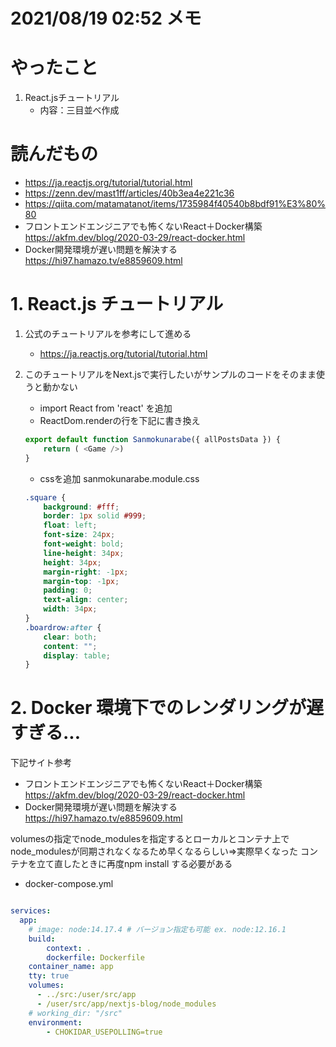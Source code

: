 # 2021/08/19 02:52 メモ

# やったこと
1. React.jsチュートリアル
    * 内容：三目並べ作成

# 読んだもの
* https://ja.reactjs.org/tutorial/tutorial.html
* https://zenn.dev/mast1ff/articles/40b3ea4e221c36
* https://qiita.com/matamatanot/items/1735984f40540b8bdf91%E3%80%80
* フロントエンドエンジニアでも怖くないReact＋Docker構築 https://akfm.dev/blog/2020-03-29/react-docker.html
* Docker開発環境が遅い問題を解決する https://hi97.hamazo.tv/e8859609.html

# 1. React.js チュートリアル
1. 公式のチュートリアルを参考にして進める
    * https://ja.reactjs.org/tutorial/tutorial.html
2. このチュートリアルをNext.jsで実行したいがサンプルのコードをそのまま使うと動かない
    * import React from 'react' を追加
    * ReactDom.renderの行を下記に書き換え
    
    ```js
    export default function Sanmokunarabe({ allPostsData }) {
        return ( <Game />)
    }
    ```
    * cssを追加
    sanmokunarabe.module.css
    ```css
    .square {
        background: #fff;
        border: 1px solid #999;
        float: left;
        font-size: 24px;
        font-weight: bold;
        line-height: 34px;
        height: 34px;
        margin-right: -1px;
        margin-top: -1px;
        padding: 0;
        text-align: center;
        width: 34px;
    }
    .boardrow:after {
        clear: both;
        content: "";
        display: table;
    }
    ```

# 2. Docker 環境下でのレンダリングが遅すぎる...
下記サイト参考
* フロントエンドエンジニアでも怖くないReact＋Docker構築 https://akfm.dev/blog/2020-03-29/react-docker.html
* Docker開発環境が遅い問題を解決する https://hi97.hamazo.tv/e8859609.html

volumesの指定でnode_modulesを指定するとローカルとコンテナ上でnode_modulesが同期されなくなるため早くなるらしい⇒実際早くなった
コンテナを立て直したときに再度npm install する必要がある

* docker-compose.yml
```yml 

services:
  app:
    # image: node:14.17.4 # バージョン指定も可能 ex. node:12.16.1
    build: 
        context: .
        dockerfile: Dockerfile
    container_name: app
    tty: true
    volumes:
      - ../src:/user/src/app
      - /user/src/app/nextjs-blog/node_modules
    # working_dir: "/src"
    environment:
        - CHOKIDAR_USEPOLLING=true
```
